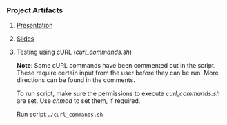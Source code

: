 ### Project Artifacts

1. [Presentation](https://youtu.be/tEL38hCWNkI)

2. [Slides](https://docs.google.com/presentation/d/1gq9CSK326j1JeNT9wBxwPIgMIjG17SPbuzkdrCKf3mc/edit?usp=sharing) 

3. Testing using cURL (_curl_commands.sh_)

    **Note**: Some cURL commands have been commented out in the script. These require certain input from the user before they     can be run. More directions can be found in the comments.

    To run script, make sure the permissions to execute _curl_commands.sh_ are set. Use _chmod_ to set them, if required.

    Run script `./curl_commands.sh`
